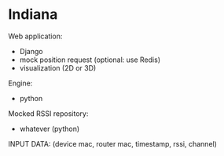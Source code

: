 # Indiana

Web application:
* Django
* mock position request (optional: use Redis)
* visualization (2D or 3D)

Engine:
* python

Mocked RSSI repository:
* whatever (python)

INPUT DATA:
(device mac, router mac, timestamp, rssi, channel)
